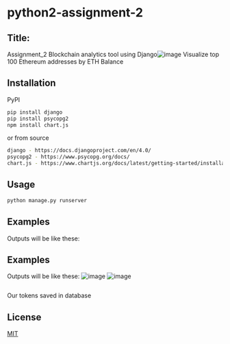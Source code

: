 # python2-assignment-2
## Title:
Assignment_2 Blockchain analytics tool using Django![image](https://user-images.githubusercontent.com/77783049/152746624-b6200230-7ffc-4956-a97f-49143b4857ec.png)
Visualize top 100 Ethereum addresses by ETH Balance

## Installation

PyPI
```bash
pip install django
pip install psycopg2
npm install chart.js

```
or from source
```bash
django - https://docs.djangoproject.com/en/4.0/
psycopg2 - https://www.psycopg.org/docs/
chart.js - https://www.chartjs.org/docs/latest/getting-started/installation.html
```
## Usage
```bash
python manage.py runserver

```
## Examples
Outputs will be like these:
## Examples
Outputs will be like these:
![image](https://web.telegram.org/d8350d89-f2b3-4551-8d94-f2e694739537.png)
![image](https://web.telegram.org/480ff8a5-2a32-44f9-ac22-0baa93c8bc29.png)

```bash

```
Our tokens saved in database
## License
[MIT](https://choosealicense.com/licenses/mit/)

